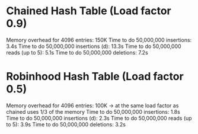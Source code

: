 # Chained Hash Table (Load factor 0.9)
Memory overhead for 4096 entries:       150K
Time to do 50,000,000 insertions:       3.4s
Time to do 50,000,000 insertions (d):   13.3s
Time to do 50,000,000 reads (up to 5):  5.1s
Time to do 50,000,000 deletions:        7.2s

# Robinhood Hash Table (Load factor 0.5)
Memory overhead for 4096 entries: 100K
  -> at the same load factor as chained uses 1/3 of the memory
Time to do 50,000,000 insertions:       1.8s
Time to do 50,000,000 insertions (d):   2.3s
Time to do 50,000,000 reads (up to 5):  3.9s
Time to do 50,000,000 deletions:        3.2s

